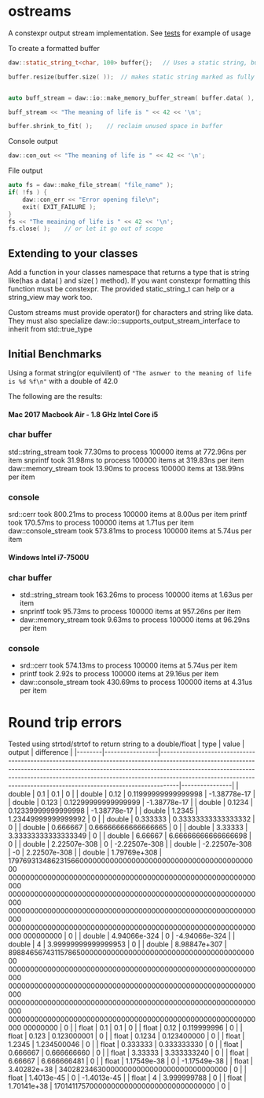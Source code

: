 # ostreams
A constexpr output stream implementation.  See [tests](https://github.com/beached/ostreams/tree/master/tests) for example of usage

To create a formatted buffer

```cpp
daw::static_string_t<char, 100> buffer{};   // Uses a static string, but any contiguous memory area is fine

buffer.resize(buffer.size( ));  // makes static string marked as fully used


auto buff_stream = daw::io::make_memory_buffer_stream( buffer.data( ), buffer.size( ) );    // create stream

buff_stream << "The meaning of life is " << 42 << '\n';

buffer.shrink_to_fit( );    // reclaim unused space in buffer
```
Console output
```cpp
daw::con_out << "The meaning of life is " << 42 << '\n';
```

File output
```cpp
auto fs = daw::make_file_stream( "file_name" );
if( !fs ) {
    daw::con_err << "Error opening file\n";
    exit( EXIT_FAILURE );
}
fs << "The meaining of life is " << 42 << '\n';
fs.close( );    // or let it go out of scope
```
## Extending to your classes
Add a function in your classes namespace that returns a type that is string like(has a data( ) and size( ) method).  If you want constexpr formatting this function must be constexpr.  The provided static_string_t can help or a string_view may work too.

Custom streams must provide operator() for characters and string like data.  They must also specialize daw::io::supports_output_stream_interface<T> to inherit from std::true_type


## Initial Benchmarks
Using a format string(or equivilent) of `"The asnwer to the meaning of life is %d %f\n"` with a double of 42.0

The following are the results:

#### Mac 2017 Macbook Air - 1.8 GHz Intel Core i5 
### char buffer
std::string_stream took 77.30ms to process 100000 items at 772.96ns per item
snprintf took 31.98ms to process 100000 items at 319.83ns per item
daw::memory_stream took 13.90ms to process 100000 items at 138.99ns per item

### console
srd::cerr took 800.21ms to process 100000 items at 8.00us per item
printf took 170.57ms to process 100000 items at 1.71us per item
daw::console_stream took 573.81ms to process 100000 items at 5.74us per item

#### Windows Intel i7-7500U	
### char buffer
* std::string_stream took 163.26ms to process 100000 items at 1.63us per item
* snprintf took 95.73ms to process 100000 items at 957.26ns per item
* daw::memory_stream took 9.63ms to process 100000 items at 96.29ns per item

### console
* srd::cerr took 574.13ms to process 100000 items at 5.74us per item
* printf took 2.92s to process 100000 items at 29.16us per item
* daw::console_stream took 430.69ms to process 100000 items at 4.31us per item

# Round trip errors
Tested using strtod/strtof to return string to a double/float
| type   |  value          |  output                                                                                                                                                                                                                                                                                                                      |  difference    | 
|--------|-----------------|------------------------------------------------------------------------------------------------------------------------------------------------------------------------------------------------------------------------------------------------------------------------------------------------------------------------------|----------------| 
| double |  0.1            |  0.1                                                                                                                                                                                                                                                                                                                         |  0             | 
| double |  0.12           |  0.11999999999999998                                                                                                                                                                                                                                                                                                         |  -1.38778e-17  | 
| double |  0.123          |  0.12299999999999999                                                                                                                                                                                                                                                                                                         |  -1.38778e-17  | 
| double |  0.1234         |  0.12339999999999998                                                                                                                                                                                                                                                                                                         |  -1.38778e-17  | 
| double |  1.2345         |  1.23449999999999992                                                                                                                                                                                                                                                                                                         |  0             | 
| double |  0.333333       |  0.33333333333333332                                                                                                                                                                                                                                                                                                         |  0             | 
| double |  0.666667       |  0.66666666666666665                                                                                                                                                                                                                                                                                                         |  0             | 
| double |  3.33333        |  3.33333333333333349                                                                                                                                                                                                                                                                                                         |  0             | 
| double |  6.66667        |  6.66666666666666698                                                                                                                                                                                                                                                                                                         |  0             | 
| double |  2.22507e-308   |  0                                                                                                                                                                                                                                                                                                                           |  -2.22507e-308 | 
| double |  -2.22507e-308  |  -0                                                                                                                                                                                                                                                                                                                          |  2.22507e-308  | 
| double |  1.79769e+308   |  179769313486231566000000000000000000000000000000000000000000 000000000000000000000000000000000000000000000000000000000000 000000000000000000000000000000000000000000000000000000000000 000000000000000000000000000000000000000000000000000000000000 000000000000000000000000000000000000000000000000000000000000 000000000 |  0             | 
| double |  4.94066e-324   |  0                                                                                                                                                                                                                                                                                                                           |  -4.94066e-324 | 
| double |  4              |  3.99999999999999953                                                                                                                                                                                                                                                                                                         |  0             | 
| double |  8.98847e+307   |  898846567431157865000000000000000000000000000000000000000000 000000000000000000000000000000000000000000000000000000000000 000000000000000000000000000000000000000000000000000000000000 000000000000000000000000000000000000000000000000000000000000 000000000000000000000000000000000000000000000000000000000000 00000000  |  0             | 
| float  |  0.1            |  0.1                                                                                                                                                                                                                                                                                                                         |  0             | 
| float  |  0.12           |  0.119999996                                                                                                                                                                                                                                                                                                                 |  0             | 
| float  |  0.123          |  0.123000001                                                                                                                                                                                                                                                                                                                 |  0             | 
| float  |  0.1234         |  0.123400000                                                                                                                                                                                                                                                                                                                 |  0             | 
| float  |  1.2345         |  1.234500046                                                                                                                                                                                                                                                                                                                 |  0             | 
| float  |  0.333333       |  0.333333330                                                                                                                                                                                                                                                                                                                 |  0             | 
| float  |  0.666667       |  0.666666660                                                                                                                                                                                                                                                                                                                 |  0             | 
| float  |  3.33333        |  3.333333240                                                                                                                                                                                                                                                                                                                 |  0             | 
| float  |  6.66667        |  6.666666481                                                                                                                                                                                                                                                                                                                 |  0             | 
| float  |  1.17549e-38    |  0                                                                                                                                                                                                                                                                                                                           |  -1.17549e-38  | 
| float  |  3.40282e+38    |  340282346300000000000000000000000000000                                                                                                                                                                                                                                                                                     |  0             | 
| float  |  1.4013e-45     |  0                                                                                                                                                                                                                                                                                                                           |  -1.4013e-45   | 
| float  |  4              |  3.999999788                                                                                                                                                                                                                                                                                                                 |  0             | 
| float  |  1.70141e+38    |  170141175700000000000000000000000000000                                                                                                                                                                                                                                                                                     |  0             | 

